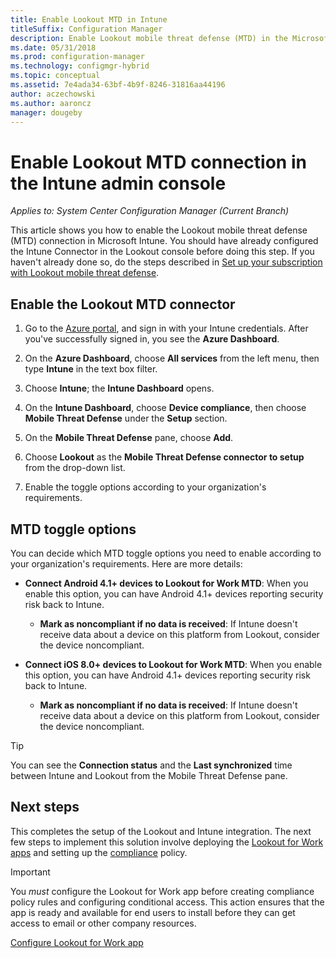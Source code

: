 ```yaml
---
title: Enable Lookout MTD in Intune
titleSuffix: Configuration Manager
description: Enable Lookout mobile threat defense (MTD) in the Microsoft Intune portal.
ms.date: 05/31/2018
ms.prod: configuration-manager
ms.technology: configmgr-hybrid
ms.topic: conceptual
ms.assetid: 7e4ada34-63bf-4b9f-8246-31816aa44196
author: aczechowski
ms.author: aaroncz
manager: dougeby
---
```

# Enable Lookout MTD connection in the Intune admin console

*Applies to: System Center Configuration Manager (Current Branch)*

This article shows you how to enable the Lookout mobile threat defense (MTD) connection in Microsoft Intune. You should have already configured the Intune Connector in the Lookout console before doing this step. If you haven't already done so, do the steps described in [Set up your subscription with Lookout mobile threat defense](set-up-your-subscription-with-lookout.md).



## Enable the Lookout MTD connector

1. Go to the [Azure portal](https://portal.azure.com), and sign in with your Intune credentials. After you've successfully signed in, you see the **Azure Dashboard**.  

2. On the **Azure Dashboard**, choose **All services** from the left menu, then type **Intune** in the text box filter.  

3. Choose **Intune**; the **Intune Dashboard** opens.  

4. On the **Intune Dashboard**, choose **Device compliance**, then choose **Mobile Threat Defense** under the **Setup** section.  

5. On the **Mobile Threat Defense** pane, choose **Add**.  

6. Choose **Lookout** as the **Mobile Threat Defense connector to setup** from the drop-down list.  

7. Enable the toggle options according to your organization's requirements.  



## MTD toggle options

You can decide which MTD toggle options you need to enable according to your organization's requirements. Here are more details:

- **Connect Android 4.1+ devices to Lookout for Work MTD**: When you enable this option, you can have Android 4.1+ devices reporting security risk back to Intune.  
	- **Mark as noncompliant if no data is received**: If Intune doesn't receive data about a device on this platform from Lookout, consider the device noncompliant.  

- **Connect iOS 8.0+ devices to Lookout for Work MTD**: When you enable this option, you can have Android 4.1+ devices reporting security risk back to Intune.
	- **Mark as noncompliant if no data is received**: If Intune doesn't receive data about a device on this platform from Lookout, consider the device noncompliant.  

> [!TIP]  
> You can see the **Connection status** and the **Last synchronized** time between Intune and Lookout from the Mobile Threat Defense pane.



## Next steps
This completes the setup of the Lookout and Intune integration. The next few steps to implement this solution involve deploying the [Lookout for Work apps](configure-and-deploy-lookout-for-work-apps.md) and setting up the [compliance](enable-device-threat-protection-rule-compliance-policy.md) policy.

>[!IMPORTANT]
> You *must* configure the Lookout for Work app before creating compliance policy rules and configuring conditional access. This action ensures that the app is ready and available for end users to install before they can get access to email or other company resources.

[Configure Lookout for Work app](configure-and-deploy-lookout-for-work-apps.md)
